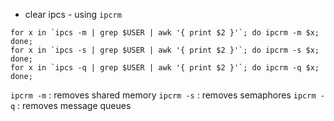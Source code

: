 - clear ipcs - using `ipcrm`
```
for x in `ipcs -m | grep $USER | awk '{ print $2 }'`; do ipcrm -m $x; done;
for x in `ipcs -s | grep $USER | awk '{ print $2 }'`; do ipcrm -s $x; done;
for x in `ipcs -q | grep $USER | awk '{ print $2 }'`; do ipcrm -q $x; done;
```
 `ipcrm -m` : removes shared memory
 `ipcrm -s` : removes semaphores
 `ipcrm -q` : removes message queues



